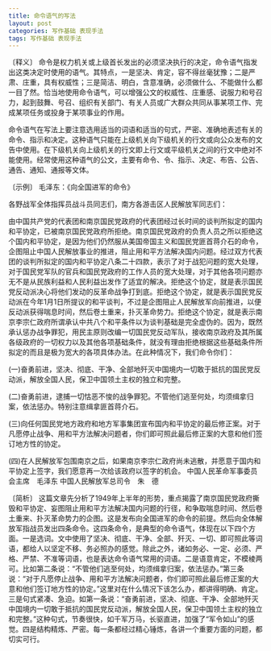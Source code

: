```yaml
---
title: 命令语气的写法
layout: post
categories: 写作基础 表现手法
tags: 写作基础 表现手法
---
```


〔释义〕 命令是权力机关或上级首长发出的必须坚决执行的决定，命令语气指发出这类决定时使用的语气。其特点，一是坚决、肯定，容不得丝毫犹豫；二是严肃、庄重，具有权威性；三是简洁、明白，含意准确，必须做什么、不能做什么都一目了然。恰当地使用命令语气，可以增强公文的权威性、庄重感、说服力和号召力，起到鼓舞、号召、组织有关部门、有关人员或广大群众共同从事某项工作、完成某项任务或投身于某项事业的作用。

命令语气在写法上要注意选用适当的词语和适当的句式，严密、准确地表述有关的命令、指示和决定。这种语气只能在上级机关向下级机关的行文或向公众发布的文告中使用。在下级机关向上级机关的行文即上行文或平级机关之间的行文中绝对不能使用。经常使用这种语气的公文，主要有命令、令、指示、决定、布告、公告、通告、通知、通报等文体。

〔示例〕 毛泽东：《向全国进军的命令》

各野战军全体指挥员战斗员同志们，南方各游击区人民解放军同志们：

由中国共产党的代表团和南京国民党政府的代表团经过长时间的谈判所拟定的国内和平协定，已被南京国民党政府所拒绝。南京国民党政府的负责人员之所以拒绝这个国内和平协定，是因为他们仍然服从美国帝国主义和国民党匪首蒋介石的命令，企图阻止中国人民解放事业的推进，阻止用和平方法解决国内问题。经过双方代表团的谈判所拟定的国内和平协定八条二十四款，表示了对于战犯问题的宽大处理，对于国民党军队的官兵和国民党政府的工作人员的宽大处理，对于其他各项问题亦无不是从民族利益和人民利益出发作了适宜的解决。拒绝这个协定，就是表示国民党反动派决心将他们发动的反革命战争打到底。拒绝这个协定，就是表示国民党反动派在今年1月1日所提议的和平谈判，不过是企图阻止人民解放军向前推进，以便反动派获得喘息时间，然后卷土重来，扑灭革命势力。拒绝这个协定，就是表示南京李宗仁政府所谓承认中共八个和平条件以为谈判基础是完全虚伪的。因为，既然承认惩办战争罪犯，用民主原则改编一切国民党反动军队，接收南京政府及其所属各级政府的一切权力以及其他各项基础条件，就没有理由拒绝根据这些基础条件所拟定的而且是极为宽大的各项具体办法。在此种情况下，我们命令你们：

(一)奋勇前进，坚决、彻底、干净、全部地歼灭中国境内一切敢于抵抗的国民党反动派，解放全国人民，保卫中国领土主权的独立和完整。

(二)奋勇前进，逮捕一切怙恶不悛的战争罪犯。不管他们逃至何处，均须缉拿归案，依法惩办。特别注意缉拿匪首蒋介石。

(三)向任何国民党地方政府和地方军事集团宣布国内和平协定的最后修正案。对于凡愿停止战争、用和平方法解决问题者，你们即可照此最后修正案的大意和他们签订地方性的协定。

(四)在人民解放军包围南京之后，如果南京李宗仁政府尚未逃散，并愿意于国内和平协定上签字，我们愿意再一次给该政府以签字的机会。
中国人民革命军事委员会主席　毛泽东
中国人民解放军总司令　朱　德

〔简析〕 这篇文章先分析了1949年上半年的形势，重点揭露了南京国民党政府撕毁和平协定、妄图阻止用和平方法解决国内问题的行径，和争取喘息时间、然后卷土重来、扑灭革命势力的企图。这是发布向全国进军的命令的前提。然后向全体解放军指战员发出四条命令。这四条命令，是典型的命令语气，体现在以下四个方面。一是选词。文中使用了坚决、彻底、干净、全部、歼灭、一切、即可照此等词语，都给人以坚定不移、务必照办的感觉。除此之外，诸如务必、一定、必须、严格、严禁、不准等词语，也是表达命令语气常用的词语。二是语意肯定，不模棱两可。比如第二条说：“不管他们逃至何处，均须缉拿归案，依法惩办。”第三条说：“对于凡愿停止战争、用和平方法解决问题者，你们即可照此最后修正案的大意和他们签订地方性的协定。”这里对在什么情况下该怎么办，都讲得明确、肯定。三是句式紧凑、急迫。如第一条说：“奋勇前进，坚决、彻底、干净、全部地歼灭中国境内一切敢于抵抗的国民党反动派，解放全国人民，保卫中国领土主权的独立和完整。”这种句式，节奏很快，如千军万马，长驱直进，加强了“军令如山”的感觉。四是结构精炼、严密。每一条都经过精心锤炼，各讲一个重要方面的问题，都切实可行。 